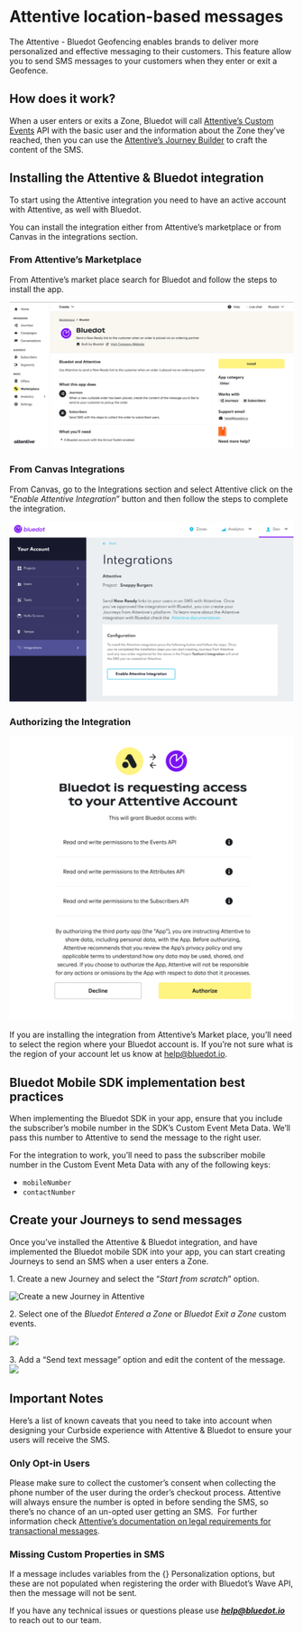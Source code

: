 Attentive location-based messages
=================================

The Attentive - Bluedot Geofencing enables brands to deliver more personalized and effective messaging to their customers. This feature allow you to send SMS messages to your customers when they enter or exit a Geofence.

How does it work?
-----------------

When a user enters or exits a Zone, Bluedot will call [Attentive’s Custom Events](https://docs.attentivemobile.com/openapi/reference/tag/Custom-Events/) API with the basic user and the information about the Zone they’ve reached, then you can use the [Attentive’s Journey Builder](https://www.attentivemobile.com/messaging) to craft the content of the SMS.

Installing the Attentive & Bluedot integration
----------------------------------------------

To start using the Attentive integration you need to have an active account with Attentive, as well with Bluedot. 

You can install the integration either from Attentive’s marketplace or from Canvas in the integrations section.

### From Attentive’s Marketplace

From Attentive’s market place search for Bluedot and follow the steps to install the app.

![Attentive marketplace Install Bluedot Integration](../../assets/Attentive-marketplace-bluedot-integration-1024x529.png)

### From Canvas Integrations

From Canvas, go to the Integrations section and select Attentive click on the “_Enable_ _Attentive Integration_” button and then follow the steps to complete the integration.

![Install the Attentive integration from Canvas](../../assets/attentive_integration_from_canvas-1024x649.png)

### Authorizing the Integration

![Authorize the Attentive & Bluedot integration](../../assets/Authorize_the_attentive__bluedot_integration-1024x1020.png)

If you are installing the integration from Attentive’s Market place, you’ll need to select the region where your Bluedot account is. If you’re not sure what is the region of your account let us know at [help@bluedot.io](mailto:help@bluedot.io).

Bluedot Mobile SDK implementation best practices
------------------------------------------------

When implementing the Bluedot SDK in your app, ensure that you include the subscriber’s mobile number in the SDK’s Custom Event Meta Data. We’ll pass this number to Attentive to send the message to the right user.

For the integration to work, you’ll need to pass the subscriber mobile number in the Custom Event Meta Data with any of the following keys:

*   `mobileNumber`
*   `contactNumber`

Create your Journeys to send messages
-------------------------------------

Once you’ve installed the Attentive & Bluedot integration, and have implemented the Bluedot mobile SDK into your app, you can start creating Journeys to send an SMS when a user enters a Zone. 

1\. Create a new Journey and select the “_Start from scratch_” option.

![Create a new Journey in Attentive](https://docs.bluedot.io/wp-content/uploads/2022/05/Attentive_create_new_journey-1024x745.png)

2\. Select one of the _Bluedot Entered a Zone_ or _Bluedot Exit a Zone_ custom events.

![](https://docs.bluedot.io/wp-content/uploads/2023/02/attentive-geo-trigger-1024x433.jpg)

3\. Add a “Send text message” option and edit the content of the message.  
![](https://docs.bluedot.io/wp-content/uploads/2022/05/attentive_send_message_content-994x1024.png)

Important Notes
---------------

Here’s a list of known caveats that you need to take into account when designing your Curbside experience with Attentive & Bluedot to ensure your users will receive the SMS.

### Only Opt-in Users

Please make sure to collect the customer’s consent when collecting the phone number of the user during the order’s checkout process. Attentive will always ensure the number is opted in before sending the SMS, so there’s no chance of an un-opted user getting an SMS.  For further information check [Attentive’s documentation on legal requirements for transactional messages](https://docs.attentivemobile.com/pages/legal-docs/legal-transactional/).

### Missing Custom Properties in SMS

If a message includes variables from the {} Personalization options, but these are not populated when registering the order with Bluedot’s Wave API, then the message will not be sent. 

If you have any technical issues or questions please use [**_help@bluedot.io_**](mailto:help@bluedot.io) to reach out to our team.